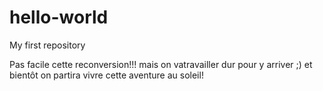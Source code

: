 # hello-world
My first repository

Pas facile cette reconversion!!! 
mais on vatravailler dur pour y arriver ;)
et bientôt on partira vivre cette aventure au soleil!
